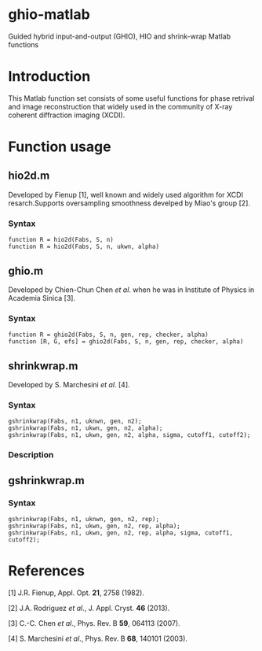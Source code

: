 ghio-matlab
===========

Guided hybrid input-and-output (GHIO), HIO and shrink-wrap Matlab functions

# Introduction 

This Matlab function set consists of some useful functions for phase retrival and image reconstruction that widely used in the community of X-ray coherent diffraction imaging (XCDI). 

# Function usage

## hio2d.m
Developed by Fienup [1], well known and widely used algorithm for XCDI resarch.Supports oversampling smoothness develped by Miao's group [2].

### Syntax
```
function R = hio2d(Fabs, S, n)
function R = hio2d(Fabs, S, n, ukwn, alpha)
```

## ghio.m
Developed by Chien-Chun Chen *et al*. when he was in Institute of Physics in Academia Sinica [3].

### Syntax
```
function R = ghio2d(Fabs, S, n, gen, rep, checker, alpha)
function [R, G, efs] = ghio2d(Fabs, S, n, gen, rep, checker, alpha)
```


## shrinkwrap.m
Developed by S. Marchesini *et al*. [4].

### Syntax
```
gshrinkwrap(Fabs, n1, uknwn, gen, n2);
gshrinkwrap(Fabs, n1, ukwn, gen, n2, alpha);
gshrinkwrap(Fabs, n1, ukwn, gen, n2, alpha, sigma, cutoff1, cutoff2);
```

### Description


## gshrinkwrap.m

### Syntax
```
gshrinkwrap(Fabs, n1, uknwn, gen, n2, rep);
gshrinkwrap(Fabs, n1, ukwn, gen, n2, rep, alpha);
gshrinkwrap(Fabs, n1, ukwn, gen, n2, rep, alpha, sigma, cutoff1, cutoff2);
```


# References

[1] J.R. Fienup, Appl. Opt. **21**, 2758 (1982).

[2] J.A. Rodriguez *et al*., J. Appl. Cryst. **46** (2013).

[3] C.-C. Chen *et al*., Phys. Rev. B **59**, 064113 (2007).

[4] S. Marchesini *et al*., Phys. Rev. B **68**, 140101 (2003).
